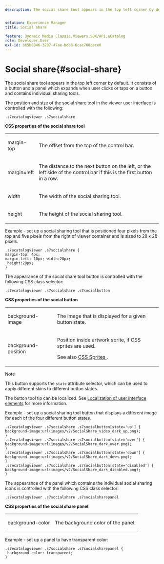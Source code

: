 ```yaml
---
description: The social share tool appears in the top left corner by default. It consists of a button and a panel which expands when user clicks or taps on a button and contains individual sharing tools.


solution: Experience Manager
title: Social share

feature: Dynamic Media Classic,Viewers,SDK/API,eCatalog
role: Developer,User
exl-id: b65b8846-3287-47ae-bdb6-6cac768cece0
---
```

# Social share{#social-share}

The social share tool appears in the top left corner by default. It consists of a button and a panel which expands when user clicks or taps on a button and contains individual sharing tools.

<!--<a id="section_061E550C1C1D4DB2BD663A898895B38C"></a>-->

The position and size of the social share tool in the viewer user interface is controlled with the following:

```
.s7ecatalogviewer .s7socialshare
```

**CSS properties of the social share tool** 

<table id="table_C48C56E696304C9BAFEE71BA9EA9A174"> 
 <tbody> 
  <tr> 
   <td colname="col1"> <p> <span class="codeph"> margin-top </span> </p> </td> 
   <td colname="col2"> <p> The offset from the top of the control bar. </p> </td> 
  </tr> 
  <tr> 
   <td colname="col1"> <p> <span class="codeph"> margin=left </span> </p> </td> 
   <td colname="col2"> <p> The distance to the next button on the left, or the left side of the control bar if this is the first button in a row. </p> </td> 
  </tr> 
  <tr> 
   <td colname="col1"> <p> <span class="codeph"> width </span> </p> </td> 
   <td colname="col2"> <p> The width of the social sharing tool. </p> </td> 
  </tr> 
  <tr> 
   <td colname="col1"> <p> <span class="codeph"> height </span> </p> </td> 
   <td colname="col2"> <p>The height of the social sharing tool. </p> </td> 
  </tr> 
 </tbody> 
</table>

Example - set up a social sharing tool that is positioned four pixels from the top and five pixels from the right of viewer container and is sized to 28 x 28 pixels.

```
.s7ecatalogviewer .s7socialshare { 
margin-top: 4px; 
margin-left: 10px; width:28px; 
 height:28px; 
}
```

The appearance of the social share tool button is controlled with the following CSS class selector:

```
.s7ecatalogviewer .s7socialshare .s7socialbutton
```

**CSS properties of the social button** 

<table id="table_A18B6978EC304C378F5FE92DD44D138D"> 
 <tbody> 
  <tr> 
   <td colname="col1"> <p> <span class="codeph"> background-image </span> </p> </td> 
   <td colname="col2"> <p> The image that is displayed for a given button state. </p> </td> 
  </tr> 
  <tr> 
   <td colname="col1"> <p> <span class="codeph"> background-position </span> </p> </td> 
   <td colname="col2"> <p> Position inside artwork sprite, if CSS sprites are used. </p> <p>See also <a href="../../../c-html5-s7-aem-asset-viewers/c-html5-20-ecatalog-viewer-about/c-html5-20-ecatalog-viewer-customizingviewer/c-html5-20-ecatalog-viewer-customizingviewer.md#section-9d570f95eb2443aca74c1b02f6e89aff" format="dita" scope="local"> CSS Sprites </a>. </p> </td> 
  </tr> 
 </tbody> 
</table>

>[!NOTE]
>
>This button supports the `state` attribute selector, which can be used to apply different skins to different button states.

The button tool tip can be localized. See [Localization of user interface elements](../../../c-html5-s7-aem-asset-viewers/c-html5-20-ecatalog-viewer-about/c-html5-20-ecatalog-viewer-localization.md#concept-cbfc39344c494eb7b9f6a272cff0cc74) for more information.

Example - set up a social sharing tool button that displays a different image for each of the four different button states.

```
.s7ecatalogviewer .s7socialshare .s7socialbutton[state='up'] { 
background-image:url(images/v2/SocialShare_video_dark_up.png); 
} 
.s7ecatalogviewer .s7socialshare .s7socialbutton[state='over'] { 
background-image:url(images/v2/SocialShare_dark_over.png); 
} 
.s7ecatalogviewer .s7socialshare .s7socialbutton[state='down'] { 
background-image:url(images/v2/SocialShare_dark_down.png); 
} 
.s7ecatalogviewer .s7socialshare .s7socialbutton[state='disabled'] { 
background-image:url(images/v2/SocialShare_dark_disabled.png); 
}
```

The appearance of the panel which contains the individual social sharing icons is controlled with the following CSS class selector:

```
.s7ecatalogviewer .s7socialshare .s7socialsharepanel
```

**CSS properties of the social share panel** 

<table id="table_86E777A5851F47D6A49D966E24A9A6CD"> 
 <tbody> 
  <tr> 
   <td colname="col1"> <p> <span class="codeph"> background-color </span> </p> </td> 
   <td colname="col2"> <p>The background color of the panel. </p> </td> 
  </tr> 
 </tbody> 
</table>

Example - set up a panel to have transparent color:

```
.s7ecatalogviewer .s7socialshare .s7socialsharepanel { 
 background-color: transparent; 
}
```
